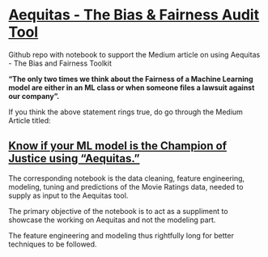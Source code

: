 # [Aequitas - The Bias & Fairness Audit Tool](https://github.com/dssg/aequitas)
Github repo with notebook to support the Medium article on using Aequitas - The Bias and Fairness Toolkit

**“The only two times we think about the Fairness of a Machine Learning model are either in an ML class or when someone files a lawsuit against our company”.**

If you think the above statement rings true, do go through the Medium Article titled: 
## [Know if your ML model is the Champion of Justice using “Aequitas.”](https://medium.com/@emehrotr/know-if-your-ml-model-is-the-champion-of-justice-using-aequitas-c78691c76c37)

The corresponding notebook is the data cleaning, feature engineering, modeling, tuning and predictions of the Movie Ratings data, needed to supply as input to the Aequitas tool. 

The primary objective of the notebook is to act as a suppliment to showcase the working on Aequitas and not the modeling part. 

The feature engineering and modeling thus rightfully long for better techniques to be followed.

